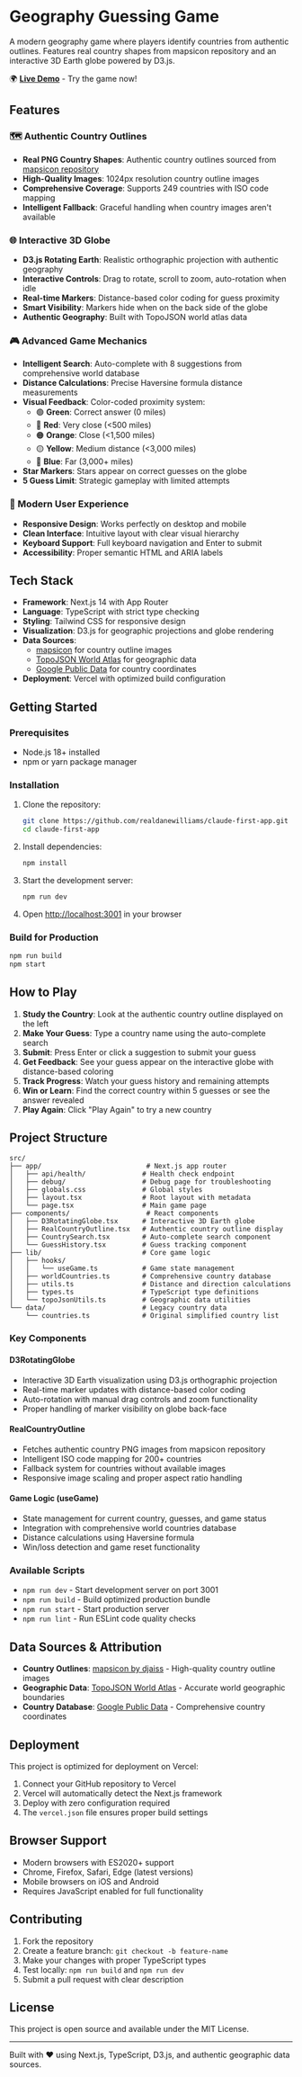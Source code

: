 # Geography Guessing Game

A modern geography game where players identify countries from authentic outlines. Features real country shapes from mapsicon repository and an interactive 3D Earth globe powered by D3.js.

🌍 **[Live Demo](your-vercel-url-here)** - Try the game now!

## Features

### 🗺️ Authentic Country Outlines
- **Real PNG Country Shapes**: Authentic country outlines sourced from [mapsicon repository](https://github.com/djaiss/mapsicon)
- **High-Quality Images**: 1024px resolution country outline images
- **Comprehensive Coverage**: Supports 249 countries with ISO code mapping
- **Intelligent Fallback**: Graceful handling when country images aren't available

### 🌐 Interactive 3D Globe
- **D3.js Rotating Earth**: Realistic orthographic projection with authentic geography
- **Interactive Controls**: Drag to rotate, scroll to zoom, auto-rotation when idle
- **Real-time Markers**: Distance-based color coding for guess proximity
- **Smart Visibility**: Markers hide when on the back side of the globe
- **Authentic Geography**: Built with TopoJSON world atlas data

### 🎮 Advanced Game Mechanics
- **Intelligent Search**: Auto-complete with 8 suggestions from comprehensive world database
- **Distance Calculations**: Precise Haversine formula distance measurements
- **Visual Feedback**: Color-coded proximity system:
  - 🟢 **Green**: Correct answer (0 miles)
  - 🔴 **Red**: Very close (<500 miles)
  - 🟠 **Orange**: Close (<1,500 miles)
  - 🟡 **Yellow**: Medium distance (<3,000 miles)
  - 🔵 **Blue**: Far (3,000+ miles)
- **Star Markers**: Stars appear on correct guesses on the globe
- **5 Guess Limit**: Strategic gameplay with limited attempts

### 📱 Modern User Experience
- **Responsive Design**: Works perfectly on desktop and mobile
- **Clean Interface**: Intuitive layout with clear visual hierarchy
- **Keyboard Support**: Full keyboard navigation and Enter to submit
- **Accessibility**: Proper semantic HTML and ARIA labels

## Tech Stack

- **Framework**: Next.js 14 with App Router
- **Language**: TypeScript with strict type checking
- **Styling**: Tailwind CSS for responsive design
- **Visualization**: D3.js for geographic projections and globe rendering
- **Data Sources**:
  - [mapsicon](https://github.com/djaiss/mapsicon) for country outline images
  - [TopoJSON World Atlas](https://github.com/topojson/world-atlas) for geographic data
  - [Google Public Data](https://developers.google.com/public-data/docs/canonical/countries_csv) for country coordinates
- **Deployment**: Vercel with optimized build configuration

## Getting Started

### Prerequisites

- Node.js 18+ installed
- npm or yarn package manager

### Installation

1. Clone the repository:
   ```bash
   git clone https://github.com/realdanewilliams/claude-first-app.git
   cd claude-first-app
   ```

2. Install dependencies:
   ```bash
   npm install
   ```

3. Start the development server:
   ```bash
   npm run dev
   ```

4. Open [http://localhost:3001](http://localhost:3001) in your browser

### Build for Production

```bash
npm run build
npm start
```

## How to Play

1. **Study the Country**: Look at the authentic country outline displayed on the left
2. **Make Your Guess**: Type a country name using the auto-complete search
3. **Submit**: Press Enter or click a suggestion to submit your guess
4. **Get Feedback**: See your guess appear on the interactive globe with distance-based coloring
5. **Track Progress**: Watch your guess history and remaining attempts
6. **Win or Learn**: Find the correct country within 5 guesses or see the answer revealed
7. **Play Again**: Click "Play Again" to try a new country

## Project Structure

```
src/
├── app/                          # Next.js app router
│   ├── api/health/              # Health check endpoint
│   ├── debug/                   # Debug page for troubleshooting
│   ├── globals.css              # Global styles
│   ├── layout.tsx               # Root layout with metadata
│   └── page.tsx                 # Main game page
├── components/                   # React components
│   ├── D3RotatingGlobe.tsx      # Interactive 3D Earth globe
│   ├── RealCountryOutline.tsx   # Authentic country outline display
│   ├── CountrySearch.tsx        # Auto-complete search component
│   └── GuessHistory.tsx         # Guess tracking component
├── lib/                         # Core game logic
│   ├── hooks/
│   │   └── useGame.ts           # Game state management
│   ├── worldCountries.ts        # Comprehensive country database
│   ├── utils.ts                 # Distance and direction calculations
│   ├── types.ts                 # TypeScript type definitions
│   └── topoJsonUtils.ts         # Geographic data utilities
└── data/                        # Legacy country data
    └── countries.ts             # Original simplified country list
```

### Key Components

#### D3RotatingGlobe
- Interactive 3D Earth visualization using D3.js orthographic projection
- Real-time marker updates with distance-based color coding
- Auto-rotation with manual drag controls and zoom functionality
- Proper handling of marker visibility on globe back-face

#### RealCountryOutline
- Fetches authentic country PNG images from mapsicon repository
- Intelligent ISO code mapping for 200+ countries
- Fallback system for countries without available images
- Responsive image scaling and proper aspect ratio handling

#### Game Logic (useGame)
- State management for current country, guesses, and game status
- Integration with comprehensive world countries database
- Distance calculations using Haversine formula
- Win/loss detection and game reset functionality

### Available Scripts

- `npm run dev` - Start development server on port 3001
- `npm run build` - Build optimized production bundle
- `npm run start` - Start production server
- `npm run lint` - Run ESLint code quality checks

## Data Sources & Attribution

- **Country Outlines**: [mapsicon by djaiss](https://github.com/djaiss/mapsicon) - High-quality country outline images
- **Geographic Data**: [TopoJSON World Atlas](https://github.com/topojson/world-atlas) - Accurate world geographic boundaries
- **Country Database**: [Google Public Data](https://developers.google.com/public-data/docs/canonical/countries_csv) - Comprehensive country coordinates

## Deployment

This project is optimized for deployment on Vercel:

1. Connect your GitHub repository to Vercel
2. Vercel will automatically detect the Next.js framework
3. Deploy with zero configuration required
4. The `vercel.json` file ensures proper build settings

## Browser Support

- Modern browsers with ES2020+ support
- Chrome, Firefox, Safari, Edge (latest versions)
- Mobile browsers on iOS and Android
- Requires JavaScript enabled for full functionality

## Contributing

1. Fork the repository
2. Create a feature branch: `git checkout -b feature-name`
3. Make your changes with proper TypeScript types
4. Test locally: `npm run build` and `npm run dev`
5. Submit a pull request with clear description

## License

This project is open source and available under the MIT License.

---

Built with ❤️ using Next.js, TypeScript, D3.js, and authentic geographic data sources.